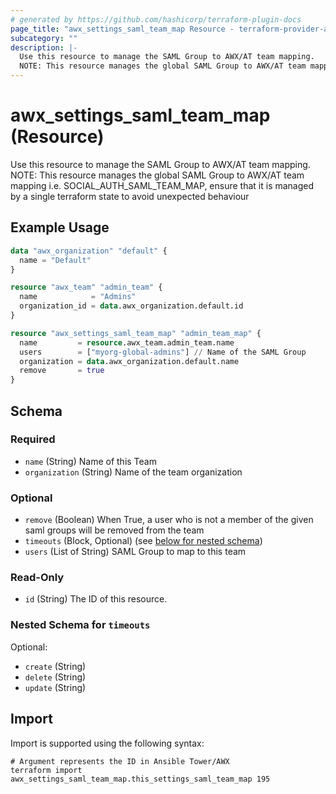 ```yaml
---
# generated by https://github.com/hashicorp/terraform-plugin-docs
page_title: "awx_settings_saml_team_map Resource - terraform-provider-awx"
subcategory: ""
description: |-
  Use this resource to manage the SAML Group to AWX/AT team mapping.
  NOTE: This resource manages the global SAML Group to AWX/AT team mapping i.e. SOCIALAUTHSAMLTEAMMAP, ensure that it is managed by a single terraform state to avoid unexpected behaviour
---
```


# awx_settings_saml_team_map (Resource)

Use this resource to manage the SAML Group to AWX/AT team mapping.
NOTE: This resource manages the global SAML Group to AWX/AT team mapping i.e. SOCIAL_AUTH_SAML_TEAM_MAP, ensure that it is managed by a single terraform state to avoid unexpected behaviour

## Example Usage

```terraform
data "awx_organization" "default" {
  name = "Default"
}

resource "awx_team" "admin_team" {
  name            = "Admins"
  organization_id = data.awx_organization.default.id
}

resource "awx_settings_saml_team_map" "admin_team_map" {
  name         = resource.awx_team.admin_team.name
  users        = ["myorg-global-admins"] // Name of the SAML Group
  organization = data.awx_organization.default.name
  remove       = true
}
```

<!-- schema generated by tfplugindocs -->
## Schema

### Required

- `name` (String) Name of this Team
- `organization` (String) Name of the team organization

### Optional

- `remove` (Boolean) When True, a user who is not a member of the given saml groups will be removed from the team
- `timeouts` (Block, Optional) (see [below for nested schema](#nestedblock--timeouts))
- `users` (List of String) SAML Group to map to this team

### Read-Only

- `id` (String) The ID of this resource.

<a id="nestedblock--timeouts"></a>
### Nested Schema for `timeouts`

Optional:

- `create` (String)
- `delete` (String)
- `update` (String)

## Import

Import is supported using the following syntax:

```shell
# Argument represents the ID in Ansible Tower/AWX
terraform import awx_settings_saml_team_map.this_settings_saml_team_map 195
```
